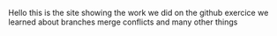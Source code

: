 Hello this is the site showing the work we did on the github exercice we learned about branches merge conflicts and many other things
